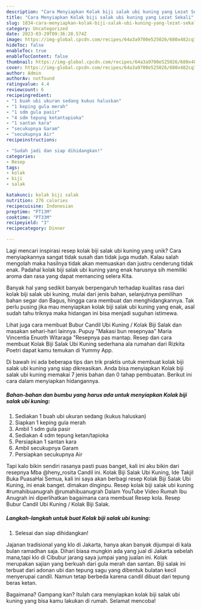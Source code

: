 ```yaml
---
description: "Cara Menyiapkan Kolak biji salak ubi kuning yang Lezat Sekali"
title: "Cara Menyiapkan Kolak biji salak ubi kuning yang Lezat Sekali"
slug: 1834-cara-menyiapkan-kolak-biji-salak-ubi-kuning-yang-lezat-sekali
category: Uncategorized
date: 2023-03-29T09:36:28.574Z
image: https://img-global.cpcdn.com/recipes/64a3a9700e525026/680x482cq70/kolak-biji-salak-ubi-kuning-foto-resep-utama.jpg
hideToc: false
enableToc: true
enableTocContent: false
thumbnail: https://img-global.cpcdn.com/recipes/64a3a9700e525026/680x482cq70/kolak-biji-salak-ubi-kuning-foto-resep-utama.jpg
cover: https://img-global.cpcdn.com/recipes/64a3a9700e525026/680x482cq70/kolak-biji-salak-ubi-kuning-foto-resep-utama.jpg
author: Admin
authorAv: notfound
ratingvalue: 4.4
reviewcount: 6
recipeingredient:
- "1 buah ubi ukuran sedang kukus haluskan"
- "1 keping gula merah"
- "1 sdm gula pasir"
- "4 sdm tepung ketantapioka"
- "1 santan kara"
- "secukupnya Garam"
- "secukupnya Air"
recipeinstructions:

- "Sudah jadi dan siap dihidangkan!"
categories:
- Resep
tags:
- kolak
- biji
- salak

katakunci: kolak biji salak 
nutrition: 276 calories
recipecuisine: Indonesian
preptime: "PT13M"
cooktime: "PT33M"
recipeyield: "3"
recipecategory: Dinner

---
```





Lagi mencari inspirasi resep kolak biji salak ubi kuning yang unik? Cara menyiapkannya sangat tidak susah dan tidak juga mudah. Kalau salah mengolah maka hasilnya tidak akan memuaskan dan justru cenderung tidak enak. Padahal kolak biji salak ubi kuning yang enak harusnya sih memiliki aroma dan rasa yang dapat memancing selera Kita.





Banyak hal yang sedikit banyak berpengaruh terhadap kualitas rasa dari kolak biji salak ubi kuning, mulai dari jenis bahan, selanjutnya pemilihan bahan segar dan Bagus, hingga cara membuat dan menghidangkannya. Tak perlu pusing jika mau menyiapkan kolak biji salak ubi kuning yang enak,      asal sudah tahu triknya maka hidangan ini bisa menjadi suguhan istimewa.














Lihat juga cara membuat Bubur Candil Ubi Kuning / Kolak Biji Salak dan masakan sehari-hari lainnya. Pupuy &#34;Makasi bun resepnyaa&#34; Maria Vincentia Enuoth Witaraga &#34;Resepnya pas mantap. Resep dan cara membuat Kolak Biji Salak Ubi Kuning sederhana ala rumahan dari Rizkita Poetri dapat kamu temukan di Yummy App.






Di bawah ini ada beberapa tips dan trik praktis untuk membuat kolak biji salak ubi kuning yang siap dikreasikan. Anda bisa menyiapkan Kolak biji salak ubi kuning memakai 7 jenis bahan dan 0 tahap pembuatan. Berikut ini cara dalam menyiapkan hidangannya.

<!--inarticleads1-->

##### Bahan-bahan dan bumbu yang harus ada untuk menyiapkan Kolak biji salak ubi kuning:

1. Sediakan 1 buah ubi ukuran sedang (kukus haluskan)
1. Siapkan 1 keping gula merah
1. Ambil 1 sdm gula pasir
1. Sediakan 4 sdm tepung ketan/tapioka
1. Persiapkan 1 santan kara
1. Ambil secukupnya Garam
1. Persiapkan secukupnya Air


Tapi kalo bikin sendiri rasanya pasti puas banget, kali ini aku bikin dari resepnya Mba @heny_rosita Candil ini. Kolak Biji Salak Ubi Kuning, Ide Takjil Buka PuasaHai Semua, kali ini saya akan berbagi resep Kolak Biji Salak Ubi Kuning, ini enak banget. dimakan dinginpu. Resep kolak biji salak ubi kuning #rumahibuanugrah @rumahibuanugrah Dalam YouTube Video Rumah Ibu Anugrah ini diperlihatkan bagaimana cara membuat Resep kola. Resep Bubur Candil Ubi Kuning / Kolak Biji Salak. 

<!--inarticleads2-->

##### Langkah-langkah untuk buat Kolak biji salak ubi kuning:


1. Selesai dan siap dihidangkan!

Jajanan tradisional yang klo di Jakarta, hanya akan banyak dijumpai di kala bulan ramadhan saja. Dihari biasa mungkin ada yang jual di Jakarta sebelah mana,tapi klo di Cibubur jarang saya jumpai yang jualan ini. Kolak merupakan sajian yang berkuah dari gula merah dan santan. Biji salak ini terbuat dari adonan ubi dan tepung sagu yang dibentuk bulatan kecil menyerupai candil. Namun tetap berbeda karena candil dibuat dari tepung beras ketan. 

Bagaimana? Gampang kan? Itulah cara menyiapkan kolak biji salak ubi kuning yang bisa kamu lakukan di rumah. Selamat mencoba!
